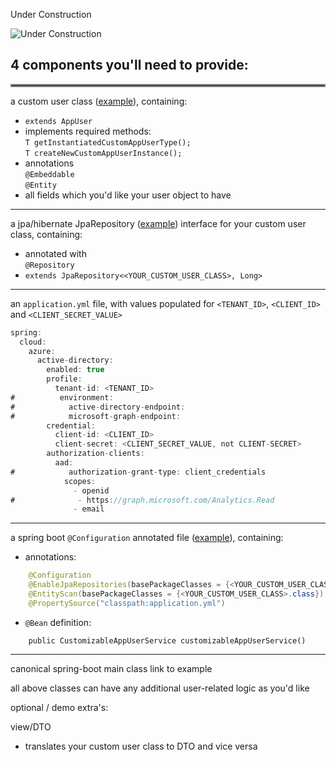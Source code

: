 Under Construction  

<img src="https://dev.azure.com/mclm/e7c85e5b-8c26-4875-96ef-57032bd1e896/_apis/git/repositories/de4257d9-2244-4390-89b5-90fa19fd0521/items?path=/sample-apps/azure/UnderConstruction.png&versionDescriptor[versionOptions]=0&versionDescriptor[versionType]=0&versionDescriptor[version]=master&resolveLfs=true&%24format=octetStream&api-version=5.0" alt="Under Construction" title="Under Construction">

## 4 components you'll need to provide:

<hr style="border:2px solid gray">  

a custom user class ([example](https://dev.azure.com/mclm/GBS%20CAD/_git/Cadence3_SpringBoot3?version=GBmaster&path=/sample-apps/azure/src/main/java/edu/mayo/lpea/cad/cadence3/model/entity/ExampleAzureUser.java)), containing:
  - `extends AppUser`  
  - implements required methods:  
    `T getInstantiatedCustomAppUserType();`  
    `T createNewCustomAppUserInstance();`   
  - annotations  
    `@Embeddable`  
    `@Entity`  
  - all fields which you'd like your user object to have  

----

a jpa/hibernate JpaRepository ([example](https://dev.azure.com/mclm/GBS%20CAD/_git/Cadence3_SpringBoot3?version=GBmaster&path=/sample-apps/azure/src/main/java/edu/mayo/lpea/cad/cadence3/repository/ExampleAzureUserRepository.java)) interface for your custom user class, containing:
  - annotated with  
    `@Repository`  
  - `extends JpaRepository<<YOUR_CUSTOM_USER_CLASS>, Long>`  

----

an `application.yml` file, with values populated for `<TENANT_ID>`, `<CLIENT_ID>` and `<CLIENT_SECRET_VALUE>`
  ```java
spring:  
    cloud:
      azure:
        active-directory:
          enabled: true
          profile:
            tenant-id: <TENANT_ID>
#          environment:
#            active-directory-endpoint:
#            microsoft-graph-endpoint:
          credential:
            client-id: <CLIENT_ID>
            client-secret: <CLIENT_SECRET_VALUE, not CLIENT-SECRET>
          authorization-clients:
            aad:
#            authorization-grant-type: client_credentials
              scopes:
                - openid
#              - https://graph.microsoft.com/Analytics.Read
                - email
```  

----

a spring boot `@Configuration` annotated file ([example](https://dev.azure.com/mclm/GBS%20CAD/_git/Cadence3_SpringBoot3?version=GBmaster&path=/sample-apps/azure/src/main/java/edu/mayo/lpea/cad/cadence3/config/ExampleAzureUserConfig.java)), containing:
  - annotations:  
```java
    @Configuration  
    @EnableJpaRepositories(basePackageClasses = {<YOUR_CUSTOM_USER_CLASS>Repository.class})  
    @EntityScan(basePackageClasses = {<YOUR_CUSTOM_USER_CLASS>.class})  
    @PropertySource("classpath:application.yml")  
```
  - `@Bean` definition:  
```
    public CustomizableAppUserService customizableAppUserService()  
```
----

canonical spring-boot main class
  link to example

all above classes can have any additional user-related logic as you'd like

optional / demo extra's:

view/DTO
  - translates your custom user class to DTO and vice versa